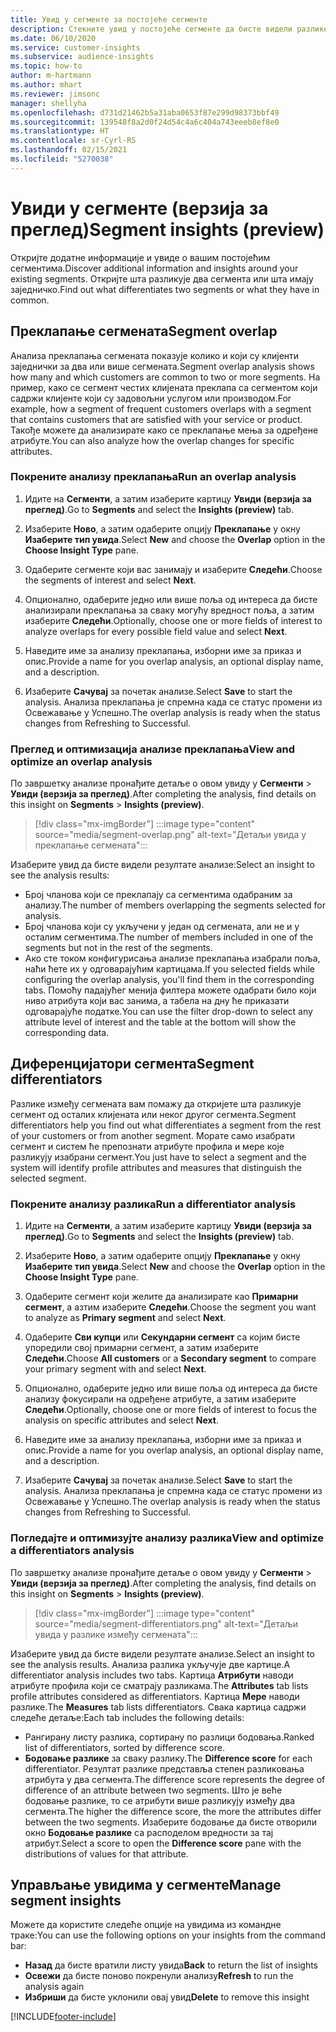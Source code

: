 ```yaml
---
title: Увид у сегменте за постојеће сегменте
description: Стекните увид у постојеће сегменте да бисте видели разлике и заједничке карактеристике.
ms.date: 06/10/2020
ms.service: customer-insights
ms.subservice: audience-insights
ms.topic: how-to
author: m-hartmann
ms.author: mhart
ms.reviewer: jimsonc
manager: shellyha
ms.openlocfilehash: d731d21462b5a31aba0653f87e299d98373bbf49
ms.sourcegitcommit: 139548f8a2d0f24d54c4a6c404a743eeeb8ef8e0
ms.translationtype: HT
ms.contentlocale: sr-Cyrl-RS
ms.lasthandoff: 02/15/2021
ms.locfileid: "5270038"
---
```

# <a name="segment-insights-preview"></a><span data-ttu-id="750db-103">Увиди у сегменте (верзија за преглед)</span><span class="sxs-lookup"><span data-stu-id="750db-103">Segment insights (preview)</span></span>

<span data-ttu-id="750db-104">Откријте додатне информације и увиде о вашим постојећим сегментима.</span><span class="sxs-lookup"><span data-stu-id="750db-104">Discover additional information and insights around your existing segments.</span></span> <span data-ttu-id="750db-105">Откријте шта разликује два сегмента или шта имају заједничко.</span><span class="sxs-lookup"><span data-stu-id="750db-105">Find out what differentiates two segments or what they have in common.</span></span>

## <a name="segment-overlap"></a><span data-ttu-id="750db-106">Преклапање сегмената</span><span class="sxs-lookup"><span data-stu-id="750db-106">Segment overlap</span></span>

<span data-ttu-id="750db-107">Анализа преклапања сегмената показује колико и који су клијенти заједнички за два или више сегмената.</span><span class="sxs-lookup"><span data-stu-id="750db-107">Segment overlap analysis shows how many and which customers are common to two or more segments.</span></span> <span data-ttu-id="750db-108">На пример, како се сегмент честих клијената преклапа са сегментом који садржи клијенте који су задовољни услугом или производом.</span><span class="sxs-lookup"><span data-stu-id="750db-108">For example, how a segment of frequent customers overlaps with a segment that contains customers that are satisfied with your service or product.</span></span>
<span data-ttu-id="750db-109">Такође можете да анализирате како се преклапање мења за одређене атрибуте.</span><span class="sxs-lookup"><span data-stu-id="750db-109">You can also analyze how the overlap changes for specific attributes.</span></span>

### <a name="run-an-overlap-analysis"></a><span data-ttu-id="750db-110">Покрените анализу преклапања</span><span class="sxs-lookup"><span data-stu-id="750db-110">Run an overlap analysis</span></span>

1. <span data-ttu-id="750db-111">Идите на **Сегменти**, а затим изаберите картицу **Увиди (верзија за преглед)**.</span><span class="sxs-lookup"><span data-stu-id="750db-111">Go to **Segments** and select the **Insights (preview)** tab.</span></span>

1. <span data-ttu-id="750db-112">Изаберите **Ново**, а затим одаберите опцију **Преклапање** у окну **Изаберите тип увида**.</span><span class="sxs-lookup"><span data-stu-id="750db-112">Select **New** and choose the **Overlap** option in the **Choose Insight Type** pane.</span></span>

1. <span data-ttu-id="750db-113">Одаберите сегменте који вас занимају и изаберите **Следећи**.</span><span class="sxs-lookup"><span data-stu-id="750db-113">Choose the segments of interest and select **Next**.</span></span>

1. <span data-ttu-id="750db-114">Опционално, одаберите једно или више поља од интереса да бисте анализирали преклапања за сваку могућу вредност поља, а затим изаберите **Следећи**.</span><span class="sxs-lookup"><span data-stu-id="750db-114">Optionally, choose one or more fields of interest to analyze overlaps for every possible field value and select **Next**.</span></span>

1. <span data-ttu-id="750db-115">Наведите име за анализу преклапања, изборни име за приказ и опис.</span><span class="sxs-lookup"><span data-stu-id="750db-115">Provide a name for you overlap analysis, an optional display name, and a description.</span></span>

1. <span data-ttu-id="750db-116">Изаберите **Сачувај** за почетак анализе.</span><span class="sxs-lookup"><span data-stu-id="750db-116">Select **Save** to start the analysis.</span></span> <span data-ttu-id="750db-117">Анализа преклапања је спремна када се статус промени из Освежавање у Успешно.</span><span class="sxs-lookup"><span data-stu-id="750db-117">The overlap analysis is ready when the status changes from Refreshing to Successful.</span></span>

### <a name="view-and-optimize-an-overlap-analysis"></a><span data-ttu-id="750db-118">Преглед и оптимизација анализе преклапања</span><span class="sxs-lookup"><span data-stu-id="750db-118">View and optimize an overlap analysis</span></span>

<span data-ttu-id="750db-119">По завршетку анализе пронађите детаље о овом увиду у **Сегменти** > **Увиди (верзија за преглед)**.</span><span class="sxs-lookup"><span data-stu-id="750db-119">After completing the analysis, find details on this insight on **Segments** > **Insights (preview)**.</span></span>

> [!div class="mx-imgBorder"]
> :::image type="content" source="media/segment-overlap.png" alt-text="Детаљи увида у преклапање сегмената":::

<span data-ttu-id="750db-121">Изаберите увид да бисте видели резултате анализе:</span><span class="sxs-lookup"><span data-stu-id="750db-121">Select an insight to see the analysis results:</span></span>

- <span data-ttu-id="750db-122">Број чланова који се преклапају са сегментима одабраним за анализу.</span><span class="sxs-lookup"><span data-stu-id="750db-122">The number of members overlapping the segments selected for analysis.</span></span>
- <span data-ttu-id="750db-123">Број чланова који су укључени у један од сегмената, али не и у осталим сегментима.</span><span class="sxs-lookup"><span data-stu-id="750db-123">The number of members included in one of the segments but not in the rest of the segments.</span></span>
- <span data-ttu-id="750db-124">Ако сте током конфигурисања анализе преклапања изабрали поља, наћи ћете их у одговарајућим картицама.</span><span class="sxs-lookup"><span data-stu-id="750db-124">If you selected fields while configuring the overlap analysis, you'll find them in the corresponding tabs.</span></span> <span data-ttu-id="750db-125">Помоћу падајућег менија филтера можете одабрати било који ниво атрибута који вас занима, а табела на дну ће приказати одговарајуће податке.</span><span class="sxs-lookup"><span data-stu-id="750db-125">You can use the filter drop-down to select any attribute level of interest and the table at the bottom will show the corresponding data.</span></span>

## <a name="segment-differentiators"></a><span data-ttu-id="750db-126">Диференцијатори сегмента</span><span class="sxs-lookup"><span data-stu-id="750db-126">Segment differentiators</span></span>

<span data-ttu-id="750db-127">Разлике између сегмената вам помажу да откријете шта разликује сегмент од осталих клијената или неког другог сегмента.</span><span class="sxs-lookup"><span data-stu-id="750db-127">Segment differentiators help you find out what differentiates a segment from the rest of your customers or from another segment.</span></span> <span data-ttu-id="750db-128">Морате само изабрати сегмент и систем ће препознати атрибуте профила и мере које разликују изабрани сегмент.</span><span class="sxs-lookup"><span data-stu-id="750db-128">You just have to select a segment and the system will identify profile attributes and measures that distinguish the selected segment.</span></span>

### <a name="run-a-differentiator-analysis"></a><span data-ttu-id="750db-129">Покрените анализу разлика</span><span class="sxs-lookup"><span data-stu-id="750db-129">Run a differentiator analysis</span></span>

1. <span data-ttu-id="750db-130">Идите на **Сегменти**, а затим изаберите картицу **Увиди (верзија за преглед)**.</span><span class="sxs-lookup"><span data-stu-id="750db-130">Go to **Segments** and select the **Insights (preview)** tab.</span></span>

1. <span data-ttu-id="750db-131">Изаберите **Ново**, а затим одаберите опцију **Преклапање** у окну **Изаберите тип увида**.</span><span class="sxs-lookup"><span data-stu-id="750db-131">Select **New** and choose the **Overlap** option in the **Choose Insight Type** pane.</span></span>

1. <span data-ttu-id="750db-132">Одаберите сегмент који желите да анализирате као **Примарни сегмент**, а азтим изаберите **Следећи**.</span><span class="sxs-lookup"><span data-stu-id="750db-132">Choose the segment you want to analyze as **Primary segment** and select **Next**.</span></span>

1. <span data-ttu-id="750db-133">Одаберите **Сви купци** или **Секундарни сегмент** са којим бисте упоредили свој примарни сегмент, а затим изаберите **Следећи**.</span><span class="sxs-lookup"><span data-stu-id="750db-133">Choose **All customers** or a **Secondary segment** to compare your primary segment with and select **Next**.</span></span>

1. <span data-ttu-id="750db-134">Опционално, одаберите једно или више поља од интереса да бисте анализу фокусирали на одређене атрибуте, а затим изаберите **Следећи**.</span><span class="sxs-lookup"><span data-stu-id="750db-134">Optionally, choose one or more fields of interest to focus the analysis on specific attributes and select **Next**.</span></span>

1. <span data-ttu-id="750db-135">Наведите име за анализу преклапања, изборни име за приказ и опис.</span><span class="sxs-lookup"><span data-stu-id="750db-135">Provide a name for you overlap analysis, an optional display name, and a description.</span></span>

1. <span data-ttu-id="750db-136">Изаберите **Сачувај** за почетак анализе.</span><span class="sxs-lookup"><span data-stu-id="750db-136">Select **Save** to start the analysis.</span></span> <span data-ttu-id="750db-137">Анализа преклапања је спремна када се статус промени из Освежавање у Успешно.</span><span class="sxs-lookup"><span data-stu-id="750db-137">The overlap analysis is ready when the status changes from Refreshing to Successful.</span></span>

### <a name="view-and-optimize-a-differentiators-analysis"></a><span data-ttu-id="750db-138">Погледајте и оптимизујте анализу разлика</span><span class="sxs-lookup"><span data-stu-id="750db-138">View and optimize a differentiators analysis</span></span>

<span data-ttu-id="750db-139">По завршетку анализе пронађите детаље о овом увиду у **Сегменти** > **Увиди (верзија за преглед)**.</span><span class="sxs-lookup"><span data-stu-id="750db-139">After completing the analysis, find details on this insight on **Segments** > **Insights (preview)**.</span></span>

> [!div class="mx-imgBorder"]
> :::image type="content" source="media/segment-differentiators.png" alt-text="Детаљи увида у разлике између сегмената":::

<span data-ttu-id="750db-141">Изаберите увид да бисте видели резултате анализе.</span><span class="sxs-lookup"><span data-stu-id="750db-141">Select an insight to see the analysis results.</span></span> <span data-ttu-id="750db-142">Анализа разлика укључује две картице.</span><span class="sxs-lookup"><span data-stu-id="750db-142">A differentiator analysis includes two tabs.</span></span> <span data-ttu-id="750db-143">Картица **Атрибути** наводи атрибуте профила који се сматрају разликама.</span><span class="sxs-lookup"><span data-stu-id="750db-143">The **Attributes** tab lists profile attributes considered as differentiators.</span></span> <span data-ttu-id="750db-144">Картица **Мере** наводи разлике.</span><span class="sxs-lookup"><span data-stu-id="750db-144">The **Measures** tab lists differentiators.</span></span> <span data-ttu-id="750db-145">Свака картица садржи следеће детаље:</span><span class="sxs-lookup"><span data-stu-id="750db-145">Each tab includes the following details:</span></span>

- <span data-ttu-id="750db-146">Рангирану листу разлика, сортирану по разлици бодовања.</span><span class="sxs-lookup"><span data-stu-id="750db-146">Ranked list of differentiators, sorted by difference score.</span></span>
- <span data-ttu-id="750db-147">**Бодовање разлике** за сваку разлику.</span><span class="sxs-lookup"><span data-stu-id="750db-147">The **Difference score** for each differentiator.</span></span> <span data-ttu-id="750db-148">Резултат разлике представља степен разликовања атрибута у два сегмента.</span><span class="sxs-lookup"><span data-stu-id="750db-148">The difference score represents the degree of difference of an attribute between two segments.</span></span> <span data-ttu-id="750db-149">Што је веће бодовање разлике, то се атрибути више разликују између два сегмента.</span><span class="sxs-lookup"><span data-stu-id="750db-149">The higher the difference score, the more the attributes differ between the two segments.</span></span> <span data-ttu-id="750db-150">Изаберите бодовање да бисте отворили окно **Бодовање разлике** са расподелом вредности за тај атрибут.</span><span class="sxs-lookup"><span data-stu-id="750db-150">Select a score to open the **Difference score** pane with the distributions of values for that attribute.</span></span>

## <a name="manage-segment-insights"></a><span data-ttu-id="750db-151">Управљање увидима у сегменте</span><span class="sxs-lookup"><span data-stu-id="750db-151">Manage segment insights</span></span>

<span data-ttu-id="750db-152">Можете да користите следеће опције на увидима из командне траке:</span><span class="sxs-lookup"><span data-stu-id="750db-152">You can use the following options on your insights from the command bar:</span></span>

- <span data-ttu-id="750db-153">**Назад** да бисте вратили листу увида</span><span class="sxs-lookup"><span data-stu-id="750db-153">**Back** to return the list of insights</span></span>
- <span data-ttu-id="750db-154">**Освежи** да бисте поново покренули анализу</span><span class="sxs-lookup"><span data-stu-id="750db-154">**Refresh** to run the analysis again</span></span>
- <span data-ttu-id="750db-155">**Избриши** да бисте уклонили овај увид</span><span class="sxs-lookup"><span data-stu-id="750db-155">**Delete** to remove this insight</span></span>


[!INCLUDE[footer-include](../includes/footer-banner.md)]